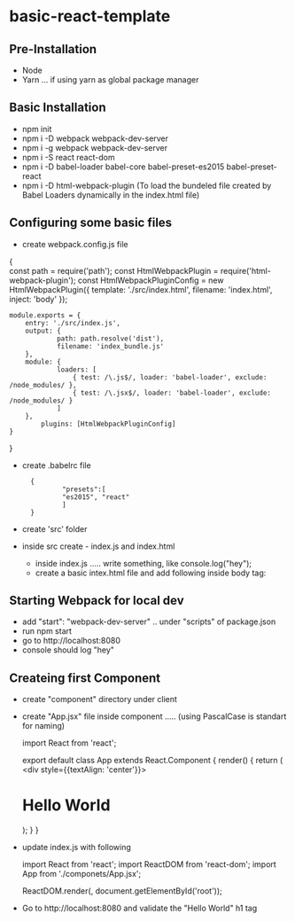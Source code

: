 # basic-react-template


## Pre-Installation

 - Node
 - Yarn ... if using yarn as global package manager

## Basic Installation

 - npm init
 - npm i -D webpack webpack-dev-server
 - npm i -g webpack webpack-dev-server
 - npm i -S react react-dom
 - npm i -D babel-loader babel-core babel-preset-es2015 babel-preset-react
 - npm i -D html-webpack-plugin (To load the bundeled file created by Babel Loaders
				 dynamically in the index.html file)

## Configuring some basic files

 - create webpack.config.js file
 
{	
	const path = require('path');
	const HtmlWebpackPlugin = require('html-webpack-plugin');
	const HtmlWebpackPluginConfig = new HtmlWebpackPlugin({
	template: './src/index.html',
    	filename: 'index.html',
    	inject: 'body'
	});

	module.exports = {
  		entry: './src/index.js',
  		output: {
    			path: path.resolve('dist'),
    			filename: 'index_bundle.js'
  		},
  		module: {
    			loaders: [
      				{ test: /\.js$/, loader: 'babel-loader', exclude: /node_modules/ },
      				{ test: /\.jsx$/, loader: 'babel-loader', exclude: /node_modules/ }
    			]
  		},
    		plugins: [HtmlWebpackPluginConfig]
	}
}

- create .babelrc file

		{
    			"presets":[
      			"es2015", "react"
    			]
		}

- create 'src' folder
- inside src create - index.js and index.html
	- inside index.js ..... write something, like console.log("hey");
	- create a basic intex.html file and add following inside body tag:
		<div id="root"></div>

## Starting Webpack for local dev

- add "start": "webpack-dev-server" .. under "scripts" of package.json
- run npm start
- go to http://localhost:8080
- console should log "hey"


## Createing first Component

- create "component" directory under client
- create "App.jsx" file inside component ..... (using PascalCase is standart for naming)

	import React from 'react';

	export default class App extends React.Component {
  		render() {
    			return (
     				<div style={{textAlign: 'center'}}>
        				<h1>Hello World</h1>
      				</div>);
  		}
	}

- update index.js with following
 	
	import React from 'react';
	import ReactDOM from 'react-dom';
	import App from './componets/App.jsx';

	ReactDOM.render(<App />, document.getElementById('root'));

- Go to http://localhost:8080 and validate the "Hello World" h1 tag
